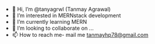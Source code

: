- 👋 Hi, I’m @tanyagrwl (Tanmay Agrawal)
- 👀 I’m interested in MERNstack development
- 🌱 I’m currently learning MERN
- 💞️ I’m looking to collaborate on ...
- 📫 How to reach me- mail me tanmayhp78@gmail.com

<!---
tanyagrwl/tanyagrwl is a ✨ special ✨ repository because its `README.md` (this file) appears on your GitHub profile.
You can click the Preview link to take a look at your changes.
--->
